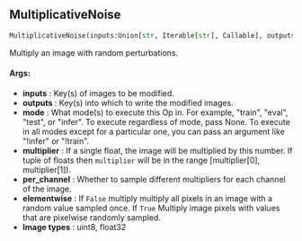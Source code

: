 ## MultiplicativeNoise
```python
MultiplicativeNoise(inputs:Union[str, Iterable[str], Callable], outputs:Union[str, Iterable[str]], mode:Union[NoneType, str, Iterable[str]]=None, multiplier:Union[float, Tuple[float, float]]=(0.9, 1.1), per_channel:bool=False, elementwise:bool=False)
```
Multiply an image with random perturbations.

#### Args:

* **inputs** :  Key(s) of images to be modified.
* **outputs** :  Key(s) into which to write the modified images.
* **mode** :  What mode(s) to execute this Op in. For example, "train", "eval", "test", or "infer". To execute            regardless of mode, pass None. To execute in all modes except for a particular one, you can pass an argument            like "!infer" or "!train".
* **multiplier** :  If a single float, the image will be multiplied by this number. If tuple of floats then `multiplier`            will be in the range [multiplier[0], multiplier[1]).
* **per_channel** :  Whether to sample different multipliers for each channel of the image.
* **elementwise** :  If `False` multiply multiply all pixels in an image with a random value sampled once.            If `True` Multiply image pixels with values that are pixelwise randomly sampled.
* **Image types** :         uint8, float32    
